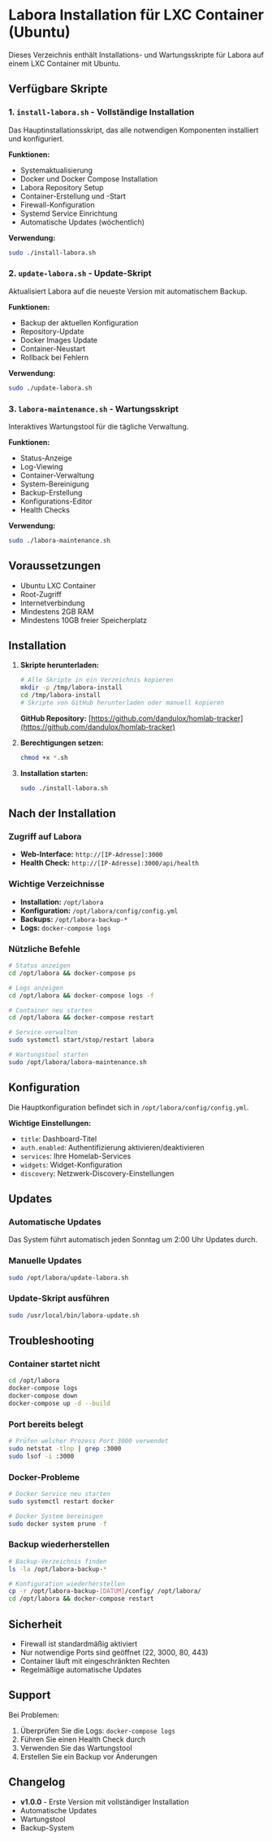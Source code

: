 # Labora Installation für LXC Container (Ubuntu)

Dieses Verzeichnis enthält Installations- und Wartungsskripte für Labora auf einem LXC Container mit Ubuntu.

## Verfügbare Skripte

### 1. `install-labora.sh` - Vollständige Installation
Das Hauptinstallationsskript, das alle notwendigen Komponenten installiert und konfiguriert.

**Funktionen:**
- Systemaktualisierung
- Docker und Docker Compose Installation
- Labora Repository Setup
- Container-Erstellung und -Start
- Firewall-Konfiguration
- Systemd Service Einrichtung
- Automatische Updates (wöchentlich)

**Verwendung:**
```bash
sudo ./install-labora.sh
```

### 2. `update-labora.sh` - Update-Skript
Aktualisiert Labora auf die neueste Version mit automatischem Backup.

**Funktionen:**
- Backup der aktuellen Konfiguration
- Repository-Update
- Docker Images Update
- Container-Neustart
- Rollback bei Fehlern

**Verwendung:**
```bash
sudo ./update-labora.sh
```

### 3. `labora-maintenance.sh` - Wartungsskript
Interaktives Wartungstool für die tägliche Verwaltung.

**Funktionen:**
- Status-Anzeige
- Log-Viewing
- Container-Verwaltung
- System-Bereinigung
- Backup-Erstellung
- Konfigurations-Editor
- Health Checks

**Verwendung:**
```bash
sudo ./labora-maintenance.sh
```

## Voraussetzungen

- Ubuntu LXC Container
- Root-Zugriff
- Internetverbindung
- Mindestens 2GB RAM
- Mindestens 10GB freier Speicherplatz

## Installation

1. **Skripte herunterladen:**
   ```bash
   # Alle Skripte in ein Verzeichnis kopieren
   mkdir -p /tmp/labora-install
   cd /tmp/labora-install
   # Skripte von GitHub herunterladen oder manuell kopieren
   ```

   **GitHub Repository:** [https://github.com/dandulox/homlab-tracker](https://github.com/dandulox/homlab-tracker)

2. **Berechtigungen setzen:**
   ```bash
   chmod +x *.sh
   ```

3. **Installation starten:**
   ```bash
   sudo ./install-labora.sh
   ```

## Nach der Installation

### Zugriff auf Labora
- **Web-Interface:** `http://[IP-Adresse]:3000`
- **Health Check:** `http://[IP-Adresse]:3000/api/health`

### Wichtige Verzeichnisse
- **Installation:** `/opt/labora`
- **Konfiguration:** `/opt/labora/config/config.yml`
- **Backups:** `/opt/labora-backup-*`
- **Logs:** `docker-compose logs`

### Nützliche Befehle

```bash
# Status anzeigen
cd /opt/labora && docker-compose ps

# Logs anzeigen
cd /opt/labora && docker-compose logs -f

# Container neu starten
cd /opt/labora && docker-compose restart

# Service verwalten
sudo systemctl start/stop/restart labora

# Wartungstool starten
sudo /opt/labora/labora-maintenance.sh
```

## Konfiguration

Die Hauptkonfiguration befindet sich in `/opt/labora/config/config.yml`. 

**Wichtige Einstellungen:**
- `title`: Dashboard-Titel
- `auth.enabled`: Authentifizierung aktivieren/deaktivieren
- `services`: Ihre Homelab-Services
- `widgets`: Widget-Konfiguration
- `discovery`: Netzwerk-Discovery-Einstellungen

## Updates

### Automatische Updates
Das System führt automatisch jeden Sonntag um 2:00 Uhr Updates durch.

### Manuelle Updates
```bash
sudo /opt/labora/update-labora.sh
```

### Update-Skript ausführen
```bash
sudo /usr/local/bin/labora-update.sh
```

## Troubleshooting

### Container startet nicht
```bash
cd /opt/labora
docker-compose logs
docker-compose down
docker-compose up -d --build
```

### Port bereits belegt
```bash
# Prüfen welcher Prozess Port 3000 verwendet
sudo netstat -tlnp | grep :3000
sudo lsof -i :3000
```

### Docker-Probleme
```bash
# Docker Service neu starten
sudo systemctl restart docker

# Docker System bereinigen
sudo docker system prune -f
```

### Backup wiederherstellen
```bash
# Backup-Verzeichnis finden
ls -la /opt/labora-backup-*

# Konfiguration wiederherstellen
cp -r /opt/labora-backup-[DATUM]/config/ /opt/labora/
cd /opt/labora && docker-compose restart
```

## Sicherheit

- Firewall ist standardmäßig aktiviert
- Nur notwendige Ports sind geöffnet (22, 3000, 80, 443)
- Container läuft mit eingeschränkten Rechten
- Regelmäßige automatische Updates

## Support

Bei Problemen:
1. Überprüfen Sie die Logs: `docker-compose logs`
2. Führen Sie einen Health Check durch
3. Verwenden Sie das Wartungstool
4. Erstellen Sie ein Backup vor Änderungen

## Changelog

- **v1.0.0** - Erste Version mit vollständiger Installation
- Automatische Updates
- Wartungstool
- Backup-System

